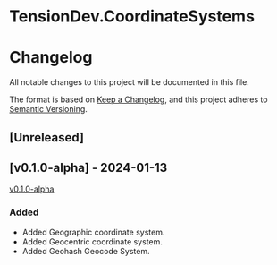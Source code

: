 # TensionDev.CoordinateSystems

# Changelog
All notable changes to this project will be documented in this file.

The format is based on [Keep a Changelog](https://keepachangelog.com/en/1.0.0/),
and this project adheres to [Semantic Versioning](https://semver.org/spec/v2.0.0.html).

## [Unreleased]


## [v0.1.0-alpha] - 2024-01-13
[v0.1.0-alpha](https://github.com/TensionDev/CoordinateSystems/releases/tag/v0.1.0-alpha)

### Added
- Added Geographic coordinate system.
- Added Geocentric coordinate system.
- Added Geohash Geocode System.
